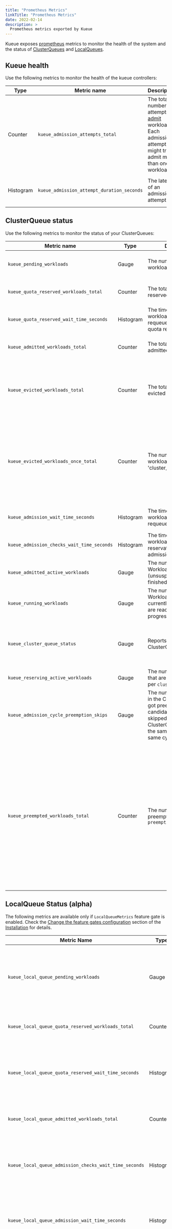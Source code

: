 ```yaml
---
title: "Prometheus Metrics"
linkTitle: "Prometheus Metrics"
date: 2022-02-14
description: >
  Prometheus metrics exported by Kueue
---
```

Kueue exposes [prometheus](https://prometheus.io) metrics to monitor the health
of the system and the status of [ClusterQueues](/docs/concepts/cluster_queue)
and [LocalQueues](/docs/concepts/local_queue).

## Kueue health

Use the following metrics to monitor the health of the kueue controllers:


| Type      | Metric name                                | Description                                                                                                                                   | Labels                                                    |
| ----------- | -------------------------------------------- | ----------------------------------------------------------------------------------------------------------------------------------------------- | ----------------------------------------------------------- |
| Counter   | `kueue_admission_attempts_total`           | The total number of attempts to [admit](/docs/concepts#admission) workloads. Each admission attempt might try to admit more than one workload. | `result`: possible values are `success` or `inadmissible` |
| Histogram | `kueue_admission_attempt_duration_seconds` | The latency of an admission attempt.                                                                                                          | `result`: possible values are `success` or `inadmissible` |

## ClusterQueue status

Use the following metrics to monitor the status of your ClusterQueues:


| Metric name                                | Type      | Description                                                                         | Labels                                                                                                                                                                                                 |
| -------------------------------------------- | ----------- | ------------------------------------------------------------------------------------- | -------------------------------------------------------------------------------------------------------------------------------------------------------------------------------------------------------- |
| `kueue_pending_workloads`                  | Gauge     | The number of pending workloads.                                                    | `cluster_queue`: the name of the ClusterQueue<br> `status`: possible values are `active` or `inadmissible`                                                                                             |
| `kueue_quota_reserved_workloads_total`     | Counter   | The total number of quota reserved workloads.                                       | `cluster_queue`: the name of the ClusterQueue<br> workload_priority_class: the workload priority class name                                                                                            |
| `kueue_quota_reserved_wait_time_seconds`   | Histogram | The time between a workload was created or requeued until it got quota reservation. | `cluster_queue`: the name of the ClusterQueue                                                                                                                                                          |
| `kueue_admitted_workloads_total`           | Counter   | The total number of admitted workloads.                                             | `cluster_queue`: the name of the ClusterQueue<br> workload_priority_class: the workload priority class name                                                                                            |
| `kueue_evicted_workloads_total`            | Counter   | The total number of evicted workloads.                                              | `cluster_queue`: the name of the ClusterQueue<br> `reason`: Possible values are `Preempted`, `PodsReadyTimeout`, `AdmissionCheck`, `ClusterQueueStopped` or `Deactivated`<br> workload_priority_class: the workload priority class name |
| `kueue_evicted_workloads_once_total`       | Counter   | The number of unique workload evictions per 'cluster_queue'                         | `cluster_queue`: the name of the ClusterQueue<br> `reason`: Possible values are `Preempted`, `PodsReadyTimeout`, `AdmissionCheck`, `ClusterQueueStopped` or `Deactivated`<br> `detailedReason`: specifies a finer-grained explanation that complements the eviction cause<br> workload_priority_class: the workload priority class name |
| `kueue_admission_wait_time_seconds`        | Histogram | The time between a workload was created or requeued until admission.                | `cluster_queue`: the name of the ClusterQueue<br> workload_priority_class: the workload priority class name                                                                                            |
| `kueue_admission_checks_wait_time_seconds` | Histogram | The time from when a workload got the quota reservation until admission.            | `cluster_queue`: the name of the ClusterQueue                                                                                                                                                          |
| `kueue_admitted_active_workloads`          | Gauge     | The number of admitted Workloads that are active (unsuspended and not finished)     | `cluster_queue`: the name of the ClusterQueue                                                                                                                                                          |
| `kueue_running_workloads`                  | Gauge     | The number of admitted Workloads that are currently running (pods are ready and making progress) | `cluster_queue`: the name of the ClusterQueue                                                                                                                                                          |
| `kueue_cluster_queue_status`               | Gauge     | Reports the status of the ClusterQueue                                              | `cluster_queue`: The name of the ClusterQueue<br> `status`: Possible values are `pending`, `active` or `terminated`. For a ClusterQueue, the metric only reports a value of 1 for one of the statuses. |
| `kueue_reserving_active_workloads`         | Gauge     | The number of Workloads that are reserving quota, per `cluster_queue`.              | `cluster_queue`: the name of the ClusterQueue                                                                                                                                                          |
| `kueue_admission_cycle_preemption_skips`   | Gauge     | The number of Workloads in the ClusterQueue that got preemption candidates but had to be skipped because other ClusterQueues needed the same resources in the same cycle | `cluster_queue`: the name of the ClusterQueue                                                                     |
| `kueue_preempted_workloads_total`          | Counter   | The number of preempted workloads per `preempting_cluster_queue`                    | `preempting_cluster_queue`: the name of the ClusterQueue<br> `reason`: possible values are `InClusterQueue` means that the workload was preempted by a workload in the same ClusterQueue; `InCohortReclamation` means that the workload was preempted by a workload in the same cohort due to reclamation of nominal quota; `InCohortFairSharing` means that the workload was preempted by a workload in the same cohort due to Fair Sharing; `InCohortReclaimWhileBorrowing` means that the workload was preempted by a workload in the same cohort due to reclamation of nominal quota while borrowing |

## LocalQueue Status (alpha)

The following metrics are available only if `LocalQueueMetrics` feature gate is enabled. Check the [Change the feature gates configuration](/docs/installation/#change-the-feature-gates-configuration) section of the [Installation](/docs/installation/) for details.

| Metric Name                                            | Type      | Description                                                                                           | Labels                                                                                                                                                                                                                                                                              |
|--------------------------------------------------------|-----------|-------------------------------------------------------------------------------------------------------|-------------------------------------------------------------------------------------------------------------------------------------------------------------------------------------------------------------------------------------------------------------------------------------|
| `kueue_local_queue_pending_workloads`                  | Gauge     | The number of pending workloads, per `local_queue` and `status`.                                      | `name`: the name of the LocalQueue<br />`namespace`: the namespace that the LocalQueue resides in<br />`status`: can be either `active` for the number of active pending workloads or `inadmissible`                                                                                |
| `kueue_local_queue_quota_reserved_workloads_total`     | Counter   | The number of workloads with quota reserved in a LocalQueue                                           | `name`: the name of the LocalQueue<br />`namespace`: the namespace that the LocalQueue resides in                                                                                                                                                                                   |
| `kueue_local_queue_quota_reserved_wait_time_seconds`   | Histogram | The time between a workload was created or requeued until it got quota reservation, per `local_queue` | `name`: the name of the LocalQueue<br />`namespace`: the namespace that the LocalQueue resides in                                                                                                                                                                                   |
| `kueue_local_queue_admitted_workloads_total`           | Counter   | The total number of admitted workloads per `local_queue`                                              | `name`: the name of the LocalQueue<br />`namespace`: the namespace that the LocalQueue resides in                                                                                                                                                                                   |
| `kueue_local_queue_admission_checks_wait_time_seconds` | Histogram | The time from when a workload got the quota reservation until admission, per `local_queue`            | `name`: the name of the LocalQueue<br />`namespace`: the namespace that the LocalQueue resides in                                                                                                                                                                                   |
| `kueue_local_queue_admission_wait_time_seconds`        | Histogram | The time between a workload was created or requeued until admission, per `local_queue`                | `name`: the name of the LocalQueue<br />`namespace`: the namespace that the LocalQueue resides in                                                                                                                                                                                   |
| `kueue_local_queue_evicted_workloads_total`            | Counter   | The number of evicted workloads per `local_queue`                                                     | `name`: the name of the LocalQueue<br />`namespace`: the namespace that the LocalQueue resides in<br />`reason`: the reason the workload was pre-empted. It can have the following values ["Preempted", "PodsReadyTimeout", "AdmissionCheck", "ClusterQueueStopped", "Deactivated"] |
| `kueue_local_queue_reserving_active_workloads`         | Gauge     | The number of Workloads that are reserving quota, per `localQueue`                                    | `name`: the name of the LocalQueue<br />`namespace`: the namespace that the LocalQueue resides in                                                                                                                                                                                   |
| `kueue_local_queue_admitted_active_workloads`          | Gauge     | The number of admitted Workloads that are active (unsuspended and not finished), per `localQueue`     | `name`: the name of the LocalQueue<br />`namespace`: the namespace that the LocalQueue resides in                                                                                                                                                                                   |
| `kueue_local_queue_running_workloads`                  | Gauge     | The number of admitted Workloads that are currently running (pods are ready and making progress), per `localQueue` | `name`: the name of the LocalQueue<br />`namespace`: the namespace that the LocalQueue resides in                                                                                                                                                                                   |
| `kueue_local_queue_status`                             | Gauge     | Reports a LocalQueue's `active` status (ability to schedule workloads)                                | `name`: the name of the LocalQueue<br />`namespace`: the namespace that the LocalQueue resides in<br />`active`: one of [`True`, `False`, `Unknown`] and exclusively one is positive at any given time                                                                              |
| `kueue_local_queue_resource_reservation`               | Gauge     | Reports the LocalQueue's total resource usage within all the`flavors`                                 | `name`: the name of the LocalQueue<br />`namespace`: the namespace that the LocalQueue resides in<br />`flavor`: the name of the flavor which resources are being consumed from<br />`resource`: the resource which is being consumed                                               |
| `kueue_local_queue_resource_usage`                     | Gauge     | Reports the localQueue's total resource reservation within all the `flavors`                          | `name`: the name of the LocalQueue<br />`namespace`: the namespace that the LocalQueue resides in<br />`flavor`: the name of the flavor which resources are being consumed from<br />`resource`: the resource which is being consumed                                               |

## Cohort Status

| Metric name                   | Type  | Description                                                                                                                                                                                                                                                                                                                                                                                            | Labels                           |
|-------------------------------|-------|--------------------------------------------------------------------------------------------------------------------------------------------------------------------------------------------------------------------------------------------------------------------------------------------------------------------------------------------------------------------------------------------------------|----------------------------------|
| `kueue_cohort_weighted_share` | Gauge | Reports a value that representing the maximum of the ratios of usage above nominal quota to the lendable resources in the Cohort, among all the resources provided by the Cohort, and divided by the weight. If zero, it means that the usage of the Cohort is below the nominal quota. If the Cohort has a weight of zero, this will return 9223372036854775807, the maximum possible share value.    | `cohort`: The name of the Cohort |

### Optional metrics

The following metrics are available only if `metrics.enableClusterQueueResources` is enabled in the [manager's configuration](/docs/installation/#install-a-custom-configured-released-version).


| Metric name                           | Type  | Description                                                                                                                                                                             | Labels                                                                                                                                                              |
| --------------------------------------- | ------- | ----------------------------------------------------------------------------------------------------------------------------------------------------------------------------------------- | --------------------------------------------------------------------------------------------------------------------------------------------------------------------- |
| `kueue_cluster_queue_resource_reservation` | Gauge | Reports the cluster_queue's total resource reservation within all the flavors                                                                                                      | `cohort`: The cohort in which the queue belongs<br> `cluster_queue`: The name of the ClusterQueue<br> `flavor`: referenced flavor<br> `resource`: The resource name |
| `kueue_cluster_queue_resource_usage`  | Gauge | Reports the ClusterQueue's total resource usage                                                                                                                                         | `cohort`: The cohort in which the queue belongs<br> `cluster_queue`: The name of the ClusterQueue<br> `flavor`: referenced flavor<br> `resource`: The resource name |
| `kueue_cluster_queue_nominal_quota`   | Gauge | Reports the ClusterQueue's resource quota                                                                                                                                               | `cohort`: The cohort in which the queue belongs<br> `cluster_queue`: The name of the ClusterQueue<br> `flavor`: referenced flavor<br> `resource`: The resource name |
| `kueue_cluster_queue_borrowing_limit` | Gauge | Reports the ClusterQueue's resource borrowing limit                                                                                                                                     | `cohort`: The cohort in which the queue belongs<br> `cluster_queue`: The name of the ClusterQueue<br> `flavor`: referenced flavor<br> `resource`: The resource name |
| `kueue_cluster_queue_lending_limit`   | Gauge | Reports the cluster_queue's resource lending limit within all the flavors                                                                                                               | `cohort`: The cohort in which the queue belongs<br> `cluster_queue`: The name of the ClusterQueue<br> `flavor`: referenced flavor<br> `resource`: The resource name |
| `kueue_cluster_queue_weighted_share`  | Gauge | Reports a value that representing the maximum of the ratios of usage above nominal quota to the lendable resources in the cohort, among all the resources provided by the ClusterQueue. | `cluster_queue`: The name of the ClusterQueue 


The following metrics are available only if `waitForPodsReady` is enabled in the [manager's configuration](/docs/installation/#install-a-custom-configured-released-version).
For more details [see](/docs/tasks/manage/setup_wait_for_pods_ready).                                                                                                                      


| Metric name                                                | Type      | Description                                                                        | Labels                                                                                            |
| ---------------------------------------------------------- | --------- | ---------------------------------------------------------------------------------- | ------------------------------------------------------------------------------------------------- |
| `kueue_ready_wait_time_seconds`                            | Histogram | The time between a workload was created or requeued until ready.                   | `cluster_queue`: the name of the ClusterQueue                                                     | 
| `kueue_admitted_until_ready_wait_time_seconds`             | Histogram | The time between a workload was admitted until ready.                              | `cluster_queue`: the name of the ClusterQueue                                                     |
| `kueue_local_queue_ready_wait_time_seconds`                | Histogram | The time between a workload was created or requeued until ready, per `local_queue` | `name`: the name of the LocalQueue<br />`namespace`: the namespace that the LocalQueue resides in |
| `kueue_local_queue_admitted_until_ready_wait_time_seconds` | Histogram | The time between a workload was admitted until ready, per `local_queue`            | `name`: the name of the LocalQueue<br />`namespace`: the namespace that the LocalQueue resides in |
